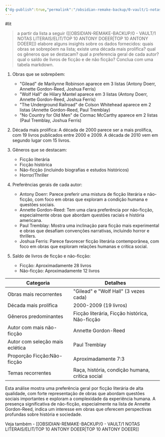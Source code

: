 ```yaml
---
{"dg-publish":true,"permalink":"/obsidian-remake-backup/0-vault/1-notas-literais/elit/top-10-antony-doeer-insights-de-dados/","tags":["lit"],"dgHomeLink":true,"dgShowLocalGraph":true,"dgShowFileTree":true,"noteIcon":""}
---
```


#lit 

> a partir da lista a seguir ([[OBSIDIAN-REMAKE-BACKUP/0 - VAULT/1 NOTAS LITERAIS/ELIT/TOP 10 ANTONY DOEER\|TOP 10 ANTONY DOEER]]) elabore alguns insights sobre os dados fornecidos: quais obras se sobrepõem na lista; existe uma década mais prolifica? qual os gêneros que se destacam? qual a preferencia geral de cada autor? qual o saldo de livros de ficção e de não ficção? Conclua com uma tabela markdown.

1. Obras que se sobrepõem:
   - "Gilead" de Marilynne Robinson aparece em 3 listas (Antony Doerr, Annette Gordon-Reed, Joshua Ferris)
   - "Wolf Hall" de Hilary Mantel aparece em 3 listas (Antony Doerr, Annette Gordon-Reed, Joshua Ferris)
   - "The Underground Railroad" de Colson Whitehead aparece em 2 listas (Annette Gordon-Reed, Paul Tremblay)
   - "No Country for Old Men" de Cormac McCarthy aparece em 2 listas (Paul Tremblay, Joshua Ferris)

2. Década mais prolífica:
   A década de 2000 parece ser a mais prolífica, com 19 livros publicados entre 2000 e 2009. A década de 2010 vem em segundo lugar com 15 livros.

3. Gêneros que se destacam:
   - Ficção literária
   - Ficção histórica
   - Não-ficção (incluindo biografias e estudos históricos)
   - Horror/Thriller

4. Preferências gerais de cada autor:
   - Antony Doerr: Parece preferir uma mistura de ficção literária e não-ficção, com foco em obras que exploram a condição humana e questões sociais.
   - Annette Gordon-Reed: Tem uma clara preferência por não-ficção, especialmente obras que abordam questões raciais e história americana.
   - Paul Tremblay: Mostra uma inclinação para ficção mais experimental e obras que desafiam convenções narrativas, incluindo horror e thrillers.
   - Joshua Ferris: Parece favorecer ficção literária contemporânea, com foco em obras que exploram relações humanas e crítica social.

5. Saldo de livros de ficção e não-ficção:
   - Ficção: Aproximadamente 28 livros
   - Não-ficção: Aproximadamente 12 livros

| Categoria | Detalhes |
|-----------|----------|
| Obras mais recorrentes | "Gilead" e "Wolf Hall" (3 vezes cada) |
| Década mais prolífica | 2000-2009 (19 livros) |
| Gêneros predominantes | Ficção literária, Ficção histórica, Não-ficção |
| Autor com mais não-ficção | Annette Gordon-Reed |
| Autor com seleção mais eclética | Paul Tremblay |
| Proporção Ficção:Não-ficção | Aproximadamente 7:3 |
| Temas recorrentes | Raça, história, condição humana, crítica social |

Esta análise mostra uma preferência geral por ficção literária de alta qualidade, com forte representação de obras que abordam questões sociais importantes e exploram a complexidade da experiência humana. A presença significativa de não-ficção, especialmente na lista de Annette Gordon-Reed, indica um interesse em obras que oferecem perspectivas profundas sobre história e sociedade.

Veja também - [[OBSIDIAN-REMAKE-BACKUP/0 - VAULT/1 NOTAS LITERAIS/ELIT/TOP 10 ANTONY DOEER\|TOP 10 ANTONY DOEER]]